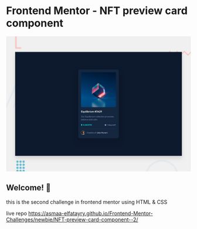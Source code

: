 # Frontend Mentor - NFT preview card component

![Design preview for the NFT preview card component coding challenge](./design/desktop-preview.jpg)

## Welcome! 👋
this is the second challenge in frontend mentor using HTML & CSS

live repo  https://asmaa-elfatayry.github.io/Frontend-Mentor-Challenges/newbie/NFT-preview-card-component--2/

